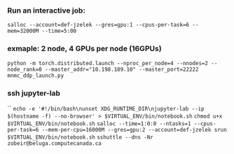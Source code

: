 ### Run an interactive job:
`salloc --account=def-jzelek --gres=gpu:1 --cpus-per-task=6 --mem=32000M --time=5:00`

### exmaple: 2 node, 4 GPUs per node (16GPUs)
`python -m torch.distributed.launch --nproc_per_node=4 --nnodes=2 --node_rank=0 --master_addr="10.198.189.10" --master_port=22222  mnmc_ddp_launch.py`

### ssh jupyter-lab
``
`echo -e '#!/bin/bash\nunset XDG_RUNTIME_DIR\njupyter-lab --ip $(hostname -f) --no-browser' > $VIRTUAL_ENV/bin/notebook.sh`
`chmod u+x $VIRTUAL_ENV/bin/notebook.sh`
`salloc --time=1:0:0 --ntasks=1 --cpus-per-task=6 --mem-per-cpu=16000M --gres=gpu:2 --account=def-jzelek srun $VIRTUAL_ENV/bin/notebook.sh`
`sshuttle --dns -Nr zobeir@beluga.computecanada.ca`

